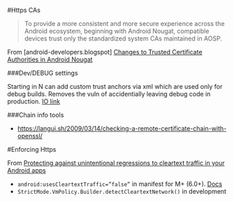 #Https CAs

> To provide a more consistent and more secure experience across the Android ecosystem, beginning with Android Nougat, compatible devices trust only the standardized system CAs maintained in AOSP. 

From [android-developers.blogspot] [Changes to Trusted Certificate Authorities in Android Nougat](http://android-developers.blogspot.co.uk/2016/07/changes-to-trusted-certificate.html)

###Dev/DEBUG settings

Starting in N can add custom trust anchors via xml which are used only for debug builds. Removes the vuln of accidentially leaving debug code in production. [IO link](https://youtu.be/XZzLjllizYs?t=1405)

###Chain info tools

- https://langui.sh/2009/03/14/checking-a-remote-certificate-chain-with-openssl/

#Enforcing Https

From [Protecting against unintentional regressions to cleartext traffic in your Android apps](https://security.googleblog.com/2016/04/protecting-against-unintentional.html)

- `android:usesCleartextTraffic=”false”` in manifest for M+ (6.0+). [Docs](https://developer.android.com/guide/topics/manifest/application-element.html#usesCleartextTraffic)
- `StrictMode.VmPolicy.Builder.detectCleartextNetwork()` in development



